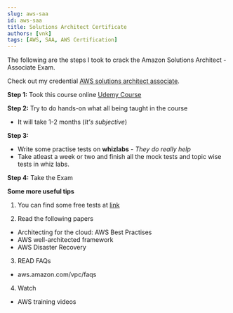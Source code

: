 ```yaml
---
slug: aws-saa
id: aws-saa
title: Solutions Architect Certificate
authors: [vnk]
tags: [AWS, SAA, AWS Certification]
---
```


  The following are the steps I took to crack the Amazon Solutions Architect - Associate Exam.

  Check out my credential [AWS solutions architect associate](https://vnkcertifications.s3.ap-south-1.amazonaws.com/AWS+Certified+Solutions+Architect+-+Associate+certificate.pdf).

**Step 1:** Took this course online [Udemy Course](https://www.udemy.com/share/102CPBAEMaeV1STHkF/)

**Step 2:** Try to do hands-on what all being taught in the course  
- It will take 1-2 months (*It's subjective*)

**Step 3:**  
- Write some practise tests on **whizlabs** - *They do really help*
- Take atleast a week or two and finish all the mock tests and topic wise tests in whiz labs.

**Step 4:** Take the Exam

**Some more useful tips**  
1) You can find some free tests at [link](https://www.knowledgehut.com/practice-tests/aws-solutions-architect-associate)

2) Read the following papers  
- Architecting for the cloud: AWS Best Practises  
- AWS well-architected framework  
- AWS Disaster Recovery  

3) READ FAQs  
- aws.amazon.com/vpc/faqs

4) Watch 
- AWS training videos